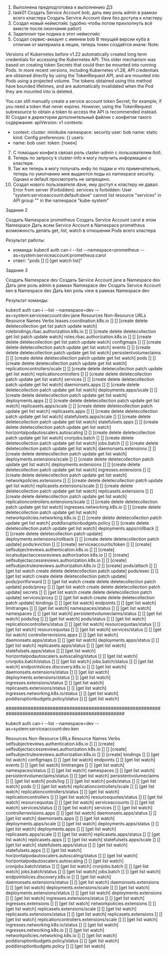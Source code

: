 1) Выполнена предподготовка к выполнению ДЗ
2) task01
Создать Service Account bob, дать ему роль admin в рамках всего кластера
Создать Service Account dave без доступа к кластеру
3) Создал новый неймспэйс (удобно чтобы потом прихлопнуть всё вместе после окончания работ)
4) Задеплоил три подика в этот неймспэйс
5) Создал сервис-аккаунт с именем bob
В текущей версии куба в отличии от материала в леции, теперь токен создаётся иначе:
Note:

Versions of Kubernetes before v1.22 automatically created long term credentials for accessing the Kubernetes API. This older mechanism was based on creating token Secrets that could then be mounted into running Pods. In more recent versions, including Kubernetes v1.28, API credentials are obtained directly by using the TokenRequest API, and are mounted into Pods using a projected volume. The tokens obtained using this method have bounded lifetimes, and are automatically invalidated when the Pod they are mounted into is deleted.

You can still manually create a service account token Secret; for example, if you need a token that never expires. However, using the TokenRequest subresource to obtain a token to access the API is recommended instead.
6) Создал в деректории дополнительный файлик с конфигом такого содержания:
apiVersion: v1
contexts:
- context:
    cluster: minikube
    namespace: security 
    user: bob 
  name: static 
kind: Config
preferences: {}
users:
- name: bob 
  user:
    token: [токен]

7) С помощью конфига связал роль claster-admin с пользователем боб.
8) Теперь по запросу k cluster-info я могу получить информацию о кластере.
9) Так же теперь я могу получать инфу по подам и что примечательно, теперь по умолчанию мне выдаются поды из namespace security. Однако и default просмотреть не запрещено.
10) Создал нового пользователя dave, ему доступ к кластеру не давал. Error from server (Forbidden): services is forbidden: User "system:serviceaccount:default:dave" cannot list resource "services" in API group "" in the namespace "kube-system"

Задание 2

Создать Namespace prometheus
Создать Service Account carol в этом Namespace
Дать всем Service Account в Namespace prometheus возможность
делать get, list, watch в отношении Pods всего кластера

Результат работы:
- команда: kubectl auth can-i --list --namespace=prometheus --as=system:serviceaccount:prometheus:carol
- ответ: "pods                                            []                                    []               [get watch list]"

Задание 3

Создать Namespace dev
Создать Service Account jane в Namespace dev
Дать jane роль admin в рамках Namespace dev
Создать Service Account ken в Namespace dev
Дать ken роль view в рамках Namespace dev

Результат команды: 

kubectl auth can-i --list --namespace=dev --as=system:serviceaccount:dev:jane
Resources                                        Non-Resource URLs                     Resource Names   Verbs
leases.coordination.k8s.io                       []                                    []               [create delete deletecollection get list patch update watch]
rolebindings.rbac.authorization.k8s.io           []                                    []               [create delete deletecollection get list patch update watch]
roles.rbac.authorization.k8s.io                  []                                    []               [create delete deletecollection get list patch update watch]
configmaps                                       []                                    []               [create delete deletecollection patch update get list watch]
events                                           []                                    []               [create delete deletecollection patch update get list watch]
persistentvolumeclaims                           []                                    []               [create delete deletecollection patch update get list watch]
pods                                             []                                    []               [create delete deletecollection patch update get list watch]
replicationcontrollers/scale                     []                                    []               [create delete deletecollection patch update get list watch]
replicationcontrollers                           []                                    []               [create delete deletecollection patch update get list watch]
services                                         []                                    []               [create delete deletecollection patch update get list watch]
daemonsets.apps                                  []                                    []               [create delete deletecollection patch update get list watch]
deployments.apps/scale                           []                                    []               [create delete deletecollection patch update get list watch]
deployments.apps                                 []                                    []               [create delete deletecollection patch update get list watch]
replicasets.apps/scale                           []                                    []               [create delete deletecollection patch update get list watch]
replicasets.apps                                 []                                    []               [create delete deletecollection patch update get list watch]
statefulsets.apps/scale                          []                                    []               [create delete deletecollection patch update get list watch]
statefulsets.apps                                []                                    []               [create delete deletecollection patch update get list watch]
horizontalpodautoscalers.autoscaling             []                                    []               [create delete deletecollection patch update get list watch]
cronjobs.batch                                   []                                    []               [create delete deletecollection patch update get list watch]
jobs.batch                                       []                                    []               [create delete deletecollection patch update get list watch]
daemonsets.extensions                            []                                    []               [create delete deletecollection patch update get list watch]
deployments.extensions/scale                     []                                    []               [create delete deletecollection patch update get list watch]
deployments.extensions                           []                                    []               [create delete deletecollection patch update get list watch]
ingresses.extensions                             []                                    []               [create delete deletecollection patch update get list watch]
networkpolicies.extensions                       []                                    []               [create delete deletecollection patch update get list watch]
replicasets.extensions/scale                     []                                    []               [create delete deletecollection patch update get list watch]
replicasets.extensions                           []                                    []               [create delete deletecollection patch update get list watch]
replicationcontrollers.extensions/scale          []                                    []               [create delete deletecollection patch update get list watch]
ingresses.networking.k8s.io                      []                                    []               [create delete deletecollection patch update get list watch]
networkpolicies.networking.k8s.io                []                                    []               [create delete deletecollection patch update get list watch]
poddisruptionbudgets.policy                      []                                    []               [create delete deletecollection patch update get list watch]
deployments.apps/rollback                        []                                    []               [create delete deletecollection patch update]
deployments.extensions/rollback                  []                                    []               [create delete deletecollection patch update]
pods/eviction                                    []                                    []               [create]
serviceaccounts/token                            []                                    []               [create]
selfsubjectreviews.authentication.k8s.io         []                                    []               [create]
localsubjectaccessreviews.authorization.k8s.io   []                                    []               [create]
selfsubjectaccessreviews.authorization.k8s.io    []                                    []               [create]
selfsubjectrulesreviews.authorization.k8s.io     []                                    []               [create]
pods/attach                                      []                                    []               [get list watch create delete deletecollection patch update]
pods/exec                                        []                                    []               [get list watch create delete deletecollection patch update]
pods/portforward                                 []                                    []               [get list watch create delete deletecollection patch update]
pods/proxy                                       []                                    []               [get list watch create delete deletecollection patch update]
secrets                                          []                                    []               [get list watch create delete deletecollection patch update]
services/proxy                                   []                                    []               [get list watch create delete deletecollection patch update]
bindings                                         []                                    []               [get list watch]
endpoints                                        []                                    []               [get list watch]
limitranges                                      []                                    []               [get list watch]
namespaces/status                                []                                    []               [get list watch]
namespaces                                       []                                    []               [get list watch]
persistentvolumeclaims/status                    []                                    []               [get list watch]
pods/log                                         []                                    []               [get list watch]
pods/status                                      []                                    []               [get list watch]
replicationcontrollers/status                    []                                    []               [get list watch]
resourcequotas/status                            []                                    []               [get list watch]
resourcequotas                                   []                                    []               [get list watch]
services/status                                  []                                    []               [get list watch]
controllerrevisions.apps                         []                                    []               [get list watch]
daemonsets.apps/status                           []                                    []               [get list watch]
deployments.apps/status                          []                                    []               [get list watch]
replicasets.apps/status                          []                                    []               [get list watch]
statefulsets.apps/status                         []                                    []               [get list watch]
horizontalpodautoscalers.autoscaling/status      []                                    []               [get list watch]
cronjobs.batch/status                            []                                    []               [get list watch]
jobs.batch/status                                []                                    []               [get list watch]
endpointslices.discovery.k8s.io                  []                                    []               [get list watch]
daemonsets.extensions/status                     []                                    []               [get list watch]
deployments.extensions/status                    []                                    []               [get list watch]
ingresses.extensions/status                      []                                    []               [get list watch]
replicasets.extensions/status                    []                                    []               [get list watch]
ingresses.networking.k8s.io/status               []                                    []               [get list watch]
poddisruptionbudgets.policy/status               []                                    []               [get list watch]

###################################################################################################

kubectl auth can-i --list --namespace=dev --as=system:serviceaccount:dev:ken 

Resources                                       Non-Resource URLs                     Resource Names   Verbs
selfsubjectreviews.authentication.k8s.io        []                                    []               [create]
selfsubjectaccessreviews.authorization.k8s.io   []                                    []               [create]
selfsubjectrulesreviews.authorization.k8s.io    []                                    []               [create]
bindings                                        []                                    []               [get list watch]
configmaps                                      []                                    []               [get list watch]
endpoints                                       []                                    []               [get list watch]
events                                          []                                    []               [get list watch]
limitranges                                     []                                    []               [get list watch]
namespaces/status                               []                                    []               [get list watch]
namespaces                                      []                                    []               [get list watch]
persistentvolumeclaims/status                   []                                    []               [get list watch]
persistentvolumeclaims                          []                                    []               [get list watch]
pods/log                                        []                                    []               [get list watch]
pods/status                                     []                                    []               [get list watch]
pods                                            []                                    []               [get list watch]
replicationcontrollers/scale                    []                                    []               [get list watch]
replicationcontrollers/status                   []                                    []               [get list watch]
replicationcontrollers                          []                                    []               [get list watch]
resourcequotas/status                           []                                    []               [get list watch]
resourcequotas                                  []                                    []               [get list watch]
serviceaccounts                                 []                                    []               [get list watch]
services/status                                 []                                    []               [get list watch]
services                                        []                                    []               [get list watch]
controllerrevisions.apps                        []                                    []               [get list watch]
daemonsets.apps/status                          []                                    []               [get list watch]
daemonsets.apps                                 []                                    []               [get list watch]
deployments.apps/scale                          []                                    []               [get list watch]
deployments.apps/status                         []                                    []               [get list watch]
deployments.apps                                []                                    []               [get list watch]
replicasets.apps/scale                          []                                    []               [get list watch]
replicasets.apps/status                         []                                    []               [get list watch]
replicasets.apps                                []                                    []               [get list watch]
statefulsets.apps/scale                         []                                    []               [get list watch]
statefulsets.apps/status                        []                                    []               [get list watch]
statefulsets.apps                               []                                    []               [get list watch]
horizontalpodautoscalers.autoscaling/status     []                                    []               [get list watch]
horizontalpodautoscalers.autoscaling            []                                    []               [get list watch]
cronjobs.batch/status                           []                                    []               [get list watch]
cronjobs.batch                                  []                                    []               [get list watch]
jobs.batch/status                               []                                    []               [get list watch]
jobs.batch                                      []                                    []               [get list watch]
endpointslices.discovery.k8s.io                 []                                    []               [get list watch]
daemonsets.extensions/status                    []                                    []               [get list watch]
daemonsets.extensions                           []                                    []               [get list watch]
deployments.extensions/scale                    []                                    []               [get list watch]
deployments.extensions/status                   []                                    []               [get list watch]
deployments.extensions                          []                                    []               [get list watch]
ingresses.extensions/status                     []                                    []               [get list watch]
ingresses.extensions                            []                                    []               [get list watch]
networkpolicies.extensions                      []                                    []               [get list watch]
replicasets.extensions/scale                    []                                    []               [get list watch]
replicasets.extensions/status                   []                                    []               [get list watch]
replicasets.extensions                          []                                    []               [get list watch]
replicationcontrollers.extensions/scale         []                                    []               [get list watch]
ingresses.networking.k8s.io/status              []                                    []               [get list watch]
ingresses.networking.k8s.io                     []                                    []               [get list watch]
networkpolicies.networking.k8s.io               []                                    []               [get list watch]
poddisruptionbudgets.policy/status              []                                    []               [get list watch]
poddisruptionbudgets.policy                     []                                    []               [get list watch]